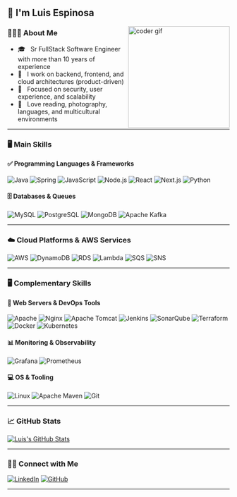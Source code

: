 ## 👋 I'm Luis Espinosa

<img align='right' src="https://media0.giphy.com/media/v1.Y2lkPTc5MGI3NjExMTJoajJrN211bmlmbzJ5Mm0weGxmd29laGs2Mm5pN3Bua3k2MjRydyZlcD12MV9pbnRlcm5hbF9naWZfYnlfaWQmY3Q9Zw/TFPdmm3rdzeZ0kP3zG/giphy.gif" width="230" alt="coder gif"/>

### 🧑🏻‍💻 About Me

- 🎓 &nbsp; Sr FullStack Software Engineer with more than 10 years of experience  
- 🤯 &nbsp; I work on backend, frontend, and cloud architectures (product-driven)  
- 🔎 &nbsp; Focused on security, user experience, and scalability  
- 🤪 &nbsp; Love reading, photography, languages, and multicultural environments  

---

### 🖥️ Main Skills

#### ✅ Programming Languages & Frameworks
![Java](https://img.shields.io/badge/Java-ED8B00?style=for-the-badge&logo=openjdk&logoColor=white)
![Spring](https://img.shields.io/badge/Spring-%236DB33F?style=for-the-badge&logo=spring&logoColor=white)
![JavaScript](https://img.shields.io/badge/JavaScript-F7DF1E?style=for-the-badge&logo=javascript&logoColor=black)
![Node.js](https://img.shields.io/badge/Node.js-339933?style=for-the-badge&logo=nodedotjs&logoColor=white)
![React](https://img.shields.io/badge/React-20232A?style=for-the-badge&logo=react&logoColor=61DAFB)
![Next.js](https://img.shields.io/badge/Next.js-000000?style=for-the-badge&logo=nextdotjs&logoColor=white)
![Python](https://img.shields.io/badge/Python-3776AB?style=for-the-badge&logo=python&logoColor=white)

#### 🗄️ Databases & Queues
![MySQL](https://img.shields.io/badge/MySQL-4479A1?style=for-the-badge&logo=mysql&logoColor=white)
![PostgreSQL](https://img.shields.io/badge/PostgreSQL-336791?style=for-the-badge&logo=postgresql&logoColor=white)
![MongoDB](https://img.shields.io/badge/MongoDB-47A248?style=for-the-badge&logo=mongodb&logoColor=white)
![Apache Kafka](https://img.shields.io/badge/Kafka-231F20?style=for-the-badge&logo=apachekafka&logoColor=white)

---

### ☁️ Cloud Platforms & AWS Services

![AWS](https://img.shields.io/badge/AWS-232F3E?style=for-the-badge&logo=amazonaws&logoColor=white)
![DynamoDB](https://img.shields.io/badge/DynamoDB-4053D6?style=for-the-badge&logo=amazondynamodb&logoColor=white)
![RDS](https://img.shields.io/badge/RDS-527FFF?style=for-the-badge&logo=amazonrds&logoColor=white)
![Lambda](https://img.shields.io/badge/Lambda-FF9900?style=for-the-badge&logo=awslambda&logoColor=black)
![SQS](https://img.shields.io/badge/SQS-FF9900?style=for-the-badge&logo=amazonsqs&logoColor=black)
![SNS](https://img.shields.io/badge/SNS-FF9900?style=for-the-badge&logo=amazonsns&logoColor=black)

---

### 🖥️ Complementary Skills

#### 🧩 Web Servers & DevOps Tools
![Apache](https://img.shields.io/badge/apache-%23D42029.svg?style=for-the-badge&logo=apache&logoColor=white)
![Nginx](https://img.shields.io/badge/nginx-%23009639.svg?style=for-the-badge&logo=nginx&logoColor=white)
![Apache Tomcat](https://img.shields.io/badge/apache%20tomcat-%23F8DC75.svg?style=for-the-badge&logo=apache-tomcat&logoColor=black)
![Jenkins](https://img.shields.io/badge/jenkins-%232C5263.svg?style=for-the-badge&logo=jenkins&logoColor=white)
![SonarQube](https://img.shields.io/badge/sonarqube-%232C5263.svg?style=for-the-badge&logo=sonarqube&logoColor=white)
![Terraform](https://img.shields.io/badge/terraform-%235835CC.svg?style=for-the-badge&logo=terraform&logoColor=white)
![Docker](https://img.shields.io/badge/docker-%230db7ed.svg?style=for-the-badge&logo=docker&logoColor=white)
![Kubernetes](https://img.shields.io/badge/kubernetes-%23326ce5.svg?style=for-the-badge&logo=kubernetes&logoColor=white)

#### 📊 Monitoring & Observability
![Grafana](https://img.shields.io/badge/grafana-%23F46800.svg?style=for-the-badge&logo=grafana&logoColor=white)
![Prometheus](https://img.shields.io/badge/Prometheus-E6522C?style=for-the-badge&logo=Prometheus&logoColor=white)

#### 💻 OS & Tooling
![Linux](https://img.shields.io/badge/Linux-FCC624?style=for-the-badge&logo=linux&logoColor=black)
![Apache Maven](https://img.shields.io/badge/Apache%20Maven-C71A36?style=for-the-badge&logo=Apache%20Maven&logoColor=white)
![Git](https://img.shields.io/badge/git-%23F05033.svg?style=for-the-badge&logo=git&logoColor=white)

---

### 📈 GitHub Stats

[![Luis's GitHub Stats](https://github-readme-stats.vercel.app/api?username=LuisEspinosa7&show_icons=true)](https://github.com/LuisEspinosa7)

---
### 🤝🏻 Connect with Me

[![LinkedIn](https://img.shields.io/badge/LinkedIn-Luis%20Espinosa-blue?style=for-the-badge&logo=linkedin)](https://www.linkedin.com/in/luis-espinosa-llanos/)
[![GitHub](https://img.shields.io/badge/GitHub-LuisEspinosa7-181717?style=for-the-badge&logo=github)](https://github.com/LuisEspinosa7)

---

